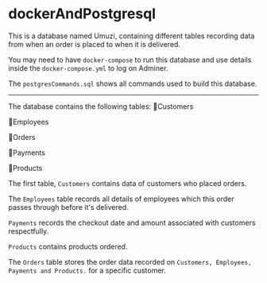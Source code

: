 # dockerAndPostgresql

This is a database named Umuzi, containing different tables recording data from when an order is placed to when it is delivered. 

You may need to have ```docker-compose``` to run this database and use details inside the 
```docker-compose.yml``` to log on Adminer.

The ```postgresCommands.sql``` shows all commands used to build this database.

------------------------------------------------------------------------------------------

The database contains the following tables:
🔹Customers

🔹Employees

🔹Orders

🔹Payments

🔹Products


The first table, ```Customers``` contains data of customers who placed orders.

The ```Employees``` table records all details of employees which this order passes through before it's delivered.

```Payments``` records the checkout date and amount associated with customers respectfully.

```Products``` contains products ordered.

The ```Orders``` table stores the order data recorded on ```Customers, Employees, Payments and Products.``` for a specific customer. 
